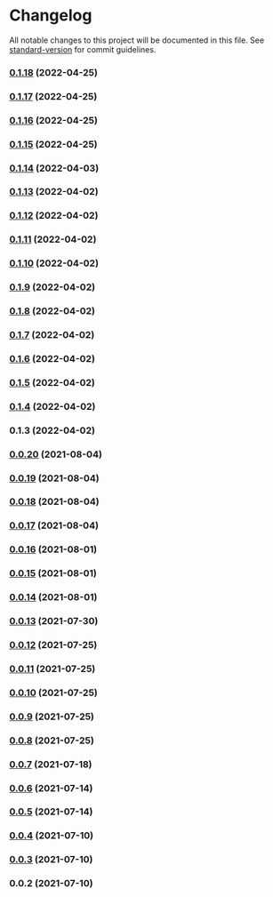 # Changelog

All notable changes to this project will be documented in this file. See [standard-version](https://github.com/conventional-changelog/standard-version) for commit guidelines.

### [0.1.18](https://github.com/srclaunch/http-client/compare/v0.1.17...v0.1.18) (2022-04-25)

### [0.1.17](https://github.com/srclaunch/http-client/compare/v0.1.16...v0.1.17) (2022-04-25)

### [0.1.16](https://github.com/srclaunch/http-client/compare/v0.1.15...v0.1.16) (2022-04-25)

### [0.1.15](https://github.com/srclaunch/http-client/compare/v0.1.14...v0.1.15) (2022-04-25)

### [0.1.14](https://github.com/srclaunch/http-client/compare/v0.1.13...v0.1.14) (2022-04-03)

### [0.1.13](https://github.com/srclaunch/http-client/compare/v0.1.12...v0.1.13) (2022-04-02)

### [0.1.12](https://github.com/srclaunch/http-client/compare/v0.1.11...v0.1.12) (2022-04-02)

### [0.1.11](https://github.com/srclaunch/http-client/compare/v0.1.10...v0.1.11) (2022-04-02)

### [0.1.10](https://github.com/srclaunch/http-client/compare/v0.1.9...v0.1.10) (2022-04-02)

### [0.1.9](https://github.com/srclaunch/http-client/compare/v0.1.8...v0.1.9) (2022-04-02)

### [0.1.8](https://github.com/srclaunch/http-client/compare/v0.1.7...v0.1.8) (2022-04-02)

### [0.1.7](https://github.com/srclaunch/http-client/compare/v0.1.6...v0.1.7) (2022-04-02)

### [0.1.6](https://github.com/srclaunch/http-client/compare/v0.1.5...v0.1.6) (2022-04-02)

### [0.1.5](https://github.com/srclaunch/http-client/compare/v0.1.4...v0.1.5) (2022-04-02)

### [0.1.4](https://github.com/srclaunch/http-client/compare/v0.1.3...v0.1.4) (2022-04-02)

### 0.1.3 (2022-04-02)

### [0.0.20](https://github.com/srclaunch/http-client/compare/v0.0.19...v0.0.20) (2021-08-04)

### [0.0.19](https://github.com/srclaunch/http-client/compare/v0.0.18...v0.0.19) (2021-08-04)

### [0.0.18](https://github.com/srclaunch/http-client/compare/v0.0.17...v0.0.18) (2021-08-04)

### [0.0.17](https://github.com/srclaunch/http-client/compare/v0.0.16...v0.0.17) (2021-08-04)

### [0.0.16](https://github.com/srclaunch/http-client/compare/v0.0.15...v0.0.16) (2021-08-01)

### [0.0.15](https://github.com/srclaunch/http-client/compare/v0.0.14...v0.0.15) (2021-08-01)

### [0.0.14](https://github.com/srclaunch/http-client/compare/v0.0.13...v0.0.14) (2021-08-01)

### [0.0.13](https://github.com/srclaunch/http-client/compare/v0.0.12...v0.0.13) (2021-07-30)

### [0.0.12](https://github.com/srclaunch/http-client/compare/v0.0.11...v0.0.12) (2021-07-25)

### [0.0.11](https://github.com/srclaunch/http-client/compare/v0.0.10...v0.0.11) (2021-07-25)

### [0.0.10](https://github.com/srclaunch/http-client/compare/v0.0.9...v0.0.10) (2021-07-25)

### [0.0.9](https://github.com/srclaunch/http-client/compare/v0.0.8...v0.0.9) (2021-07-25)

### [0.0.8](https://github.com/srclaunch/http-client/compare/v0.0.7...v0.0.8) (2021-07-25)

### [0.0.7](https://github.com/srclaunch/http-client/compare/v0.0.6...v0.0.7) (2021-07-18)

### [0.0.6](https://github.com/srclaunch/http-client/compare/v0.0.5...v0.0.6) (2021-07-14)

### [0.0.5](https://github.com/srclaunch/http-client/compare/v0.0.4...v0.0.5) (2021-07-14)

### [0.0.4](https://github.com/srclaunch/http-client/compare/v0.0.3...v0.0.4) (2021-07-10)

### [0.0.3](https://github.com/srclaunch/http-client/compare/v0.0.2...v0.0.3) (2021-07-10)

### 0.0.2 (2021-07-10)
